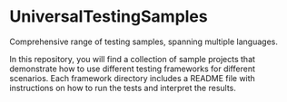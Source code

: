# UniversalTestingSamples
Comprehensive range of testing samples, spanning multiple languages.

In this repository, you will find a collection of sample projects that demonstrate how to use different testing frameworks for different scenarios. Each framework directory includes a README file with instructions on how to run the tests and interpret the results.
